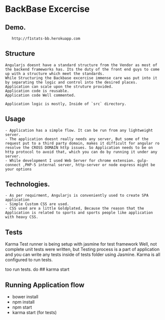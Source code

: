 # BackBase Excercise

## Demo. 
       http://f1stats-bb.herokuapp.com

## Structure
	Angularjs doesnt have a standard structure from the Vendor as most of the backend frameworks has. Its the duty of the front end guys to come up with a structure which meet the standards.
	While Structuring the Backbase excercise immense care was put into it by separating the logic and control into the desired places.
	Application can scale upon the struture provided.
	Application code is reusable.
	Application code Well commented.

	Application logic is mostly, Inside of `src` directory.

## Usage
	- Application has a simple flow. It can be run from any lightweight server.
	- The application doesnt really needs any server, But some of the request put to a third party domain, makes it difficult for angular ro resolve the CROSS DOMAIN http issues. So Application needs to be on http protocol to avoid that, which you can do by running it under any server.
	- While development I used Web Server for chrome extension. gulp-connect ,PHP-5 internal server, http-server or node express might be your options
## Technologies.
	- As per requirment, Angularjs is conveniently used to create SPA application
	- Simple Custom CSS are used.
	- CSS used are a little Goldplated, Because the reason that the Application is related to sports and sports people like application with heavy CSS.	

## Tests
Karma Test runner is being setup with jasmine for test framework
Well, not complete unit tests were written, but Testing process is a part of application and you can write any tests inside of tests folder using Jasmine.
Karma is all configured to run tests.

too run tests. do ## karma start

## Running Application flow
  - bower install
  - npm install	
  - npm start
  - karma start (for tests)
